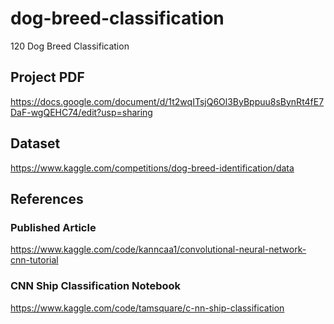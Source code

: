 # dog-breed-classification
120 Dog Breed Classification

## Project PDF
https://docs.google.com/document/d/1t2wqITsjQ6Ol3ByBppuu8sBynRt4fE7DaF-wgQEHC74/edit?usp=sharing

## Dataset
https://www.kaggle.com/competitions/dog-breed-identification/data

## References

### Published Article
https://www.kaggle.com/code/kanncaa1/convolutional-neural-network-cnn-tutorial

### CNN Ship Classification Notebook
https://www.kaggle.com/code/tamsquare/c-nn-ship-classification


